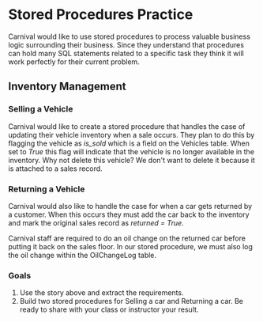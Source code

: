 # Stored Procedures Practice

Carnival would like to use stored procedures to process valuable business logic surrounding their business. Since they understand that procedures can hold many SQL statements related to a specific task they think it will work perfectly for their current problem.

## Inventory Management

### Selling a Vehicle
Carnival would like to create a stored procedure that handles the case of updating their vehicle inventory when a sale occurs. They plan to do this by flagging the vehicle as *is_sold* which is a field on the Vehicles table. When set to *True* this flag will indicate that the vehicle is no longer available in the inventory. Why not delete this vehicle? We don't want to delete it because it is attached to a sales record.

### Returning a Vehicle
Carnival would also like to handle the case for when a car gets returned by a customer. When this occurs they must add the car back to the inventory and mark the original sales record as *returned = True*.

Carnival staff are required to do an oil change on the returned car before putting it back on the sales floor. In our stored procedure, we must also log the oil change within the OilChangeLog table.

### Goals

1. Use the story above and extract the requirements.
2. Build two stored procedures for  Selling a car and Returning a car. Be ready to share with your class or instructor your result.